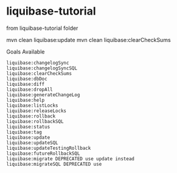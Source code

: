 # liquibase-tutorial
from liquibase-tutorial folder

mvn clean liquibase:update
mvn clean liquibase:clearCheckSums

Goals Available

    liquibase:changelogSync
    liquibase:changelogSyncSQL
    liquibase:clearCheckSums
    liquibase:dbDoc
    liquibase:diff
    liquibase:dropAll
    liquibase:generateChangeLog
    liquibase:help
    liquibase:listLocks
    liquibase:releaseLocks
    liquibase:rollback
    liquibase:rollbackSQL
    liquibase:status
    liquibase:tag
    liquibase:update
    liquibase:updateSQL
    liquibase:updateTestingRollback
    liquibase:futureRollbackSQL
    liquibase:migrate DEPRECATED use update instead
    liquibase:migrateSQL DEPRECATED use 
